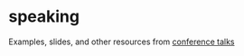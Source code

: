 # speaking

Examples, slides, and other resources from [conference talks](https://some-natalie.dev/speaking)

